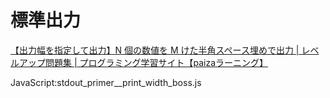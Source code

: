 # 標準出力

[【出力幅を指定して出力】N 個の数値を M けた半角スペース埋めで出力 | レベルアップ問題集 | プログラミング学習サイト【paizaラーニング】](https://paiza.jp/works/mondai/stdout_primer/stdout_primer__print_width_boss)  

JavaScript:stdout_primer__print_width_boss.js

